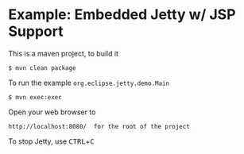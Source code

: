 Example: Embedded Jetty w/ JSP Support 
=====================================================

This is a maven project, to build it

    $ mvn clean package

To run the example `org.eclipse.jetty.demo.Main`

    $ mvn exec:exec

Open your web browser to

    http://localhost:8080/  for the root of the project

To stop Jetty, use <kbd>CTRL</kbd>+<kbd>C</kbd>

